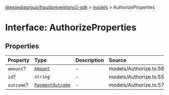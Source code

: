 [@expediagroup/fraudpreventionv2-sdk](../../index.md) > [models](../index.md) > AuthorizeProperties

# Interface: AuthorizeProperties

## Properties

| Property | Type | Description | Source |
| :------ | :------ | :------ | :------ |
| `amount`? | [`Amount`](../classes/Amount.md) | - | models/Authorize.ts:56 |
| `id`? | `string` | - | models/Authorize.ts:55 |
| `outcome`? | [`PaymentOutcome`](../classes/PaymentOutcome.md) | - | models/Authorize.ts:57 |
